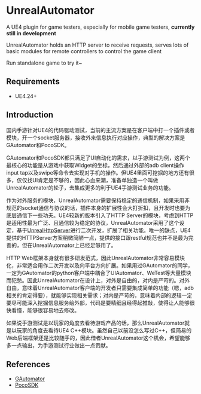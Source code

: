 # UnrealAutomator

A UE4 plugin for game testers, especially for mobile game testers, **currently still in development**

UnrealAutomator holds an HTTP server to receive requests, serves lots of basic modules for remote controllers to control the game client

Run standalone game to try it~

## Requirements

- UE4.24+

## Introduction

国内手游针对UE4的代码驱动测试，当前的主流方案是在客户端中打一个插件或者模块，开一个socket服务器，接收外来信息执行对应操作，典型的解决方案是GAutomator和PocoSDK。

GAutomator和PocoSDK都只满足了UI自动化的需求，以手游测试为例，这两个最核心的功能是从游戏中获取Widget的坐标，然后通过外部的adb client操作input tap以及swipe等命令去实现对手机的操作。但UE4里面可挖掘的地方还有很多，仅仅找UI肯定是不够的，因此心血来潮，准备单独造一个叫做UnrealAutomator的轮子，去集成更多的利于UE4手游测试业务的功能。

作为对外服务的模块，UnrealAutomator需要保持稳定的通信机制，如果采用非规范的socket通信与协议的话，插件本身的扩展性会大打折扣，且开发时也要为底层通信下一些功夫。UE4较新的版本引入了HTTP Server的模块，考虑到HTTP是适用性最为广泛、且通信较为稳定的协议，UnrealAutomator采用了这个设定，基于[UnrealHttpServer](https://github.com/utmhikari/UnrealHttpServer)进行二次开发，扩展了相关功能。唯一的缺点，UE4提供的HTTPServer方案稍微简陋一点，提供的接口跟restful规范也并不是最为完善的，但在UnrealAutomator上已经足够用了。

HTTP Web框架本身就有很多研发范式，因此UnrealAutomator非常容易模块化，非常适合用作二次开发以及向平台方向扩展。如果用过GAutomator的同学，一定为GAutomator的python客户端中耦合了UIAutomator、WeTest等大量模块而犯愁。因此UnrealAutomator在设计上，对外是自由的，对内是严苛的。对外自由，意味着UnrealAutomator客户端的开发者只需要集成简单的功能（嗯，adb相关的肯定得要），就能够实现相关需求；对内是严苛的，意味着内部的逻辑一定要尽可能深入挖掘信息服务给外部，代码是要精细且经得起推敲，使得让人能够很快看懂，能够很容易地去修改。

如果说手游测试是以玩家的角度去看待游戏产品的话，那么UnrealAutomator就是以玩家的角度去看待UE4 C++模块。虽然自己以前没怎么写过C++，但简易的Web后端框架还是比较随手的，因此借者UnrealAutomator这个机会，希望能够多一点输出，为手游测试行业做出一点贡献。

## References

- [GAutomator](https://github.com/Tencent/GAutomator)
- [PocoSDK](https://github.com/AirtestProject/Poco-SDK/tree/master/Unreal/PocoSDK)
